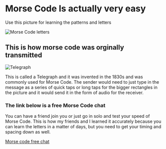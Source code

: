 # Morse Code Is actually very easy

Use this picture for learning the patterns and letters 

![Morse Code letters](https://lh3.googleusercontent.com/proxy/Qmc39vsfFnUFgPBhNDnzOgBUs62m0FZLeJ8RbuYwUM4U0U1K6rZFfNCnWyKU6LOXM4onBT7_mKx-peOVwPlfhaTYVGv8-NptTuuzYsFFaf5uXyM3MvqYJfVSSoyO6zdHjhSxNGeYefcg8Ibj88s)
  
## This is how morse code was orginally transmitted 

![Telegraph](https://encrypted-tbn0.gstatic.com/images?q=tbn%3AANd9GcS3LYCVvaCX8a4pLGxZiGuNNxXwmZfTpUaOTw&usqp=CAU) 

This is called a Telegraph and it was invented in the 1830s and was commonly used for Morse Code. The sender would need to just type in the message as a series of quick taps or long taps for the bigger rectangles in the picture and it would send it in the form of audio for the receiver. 

### The link below is a free Morse Code chat 

You can have a friend join you or just go in solo and test your speed of Morse Code. This is how my friends and I learned it accurately because you can learn the letters in a matter of days, but you need to get your timing and spacing down as well. 

[Morse code free chat](http://morsecode.me/?room=1)


